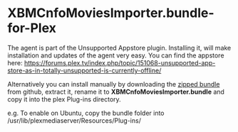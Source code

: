 XBMCnfoMoviesImporter.bundle-for-Plex
=====================================
The agent is part of the Unsupported Appstore plugin. Installing it, will make
installation and updates of the agent very easy. You can find the appstore here:
https://forums.plex.tv/index.php/topic/151068-unsupported-app-store-as-in-totally-unsupported-is-currently-offline/

Alternatively you can install manually by downloading the [zipped bundle](https://github.com/gboudreau/XBMCnfoMoviesImporter.bundle/archive/master.zip) from github, extract it, rename it to **XBMCnfoMoviesImporter.bundle** and copy it into the plex Plug-ins directory.

e.g.
To enable on Ubuntu, copy the bundle folder into /usr/lib/plexmediaserver/Resources/Plug-ins/
